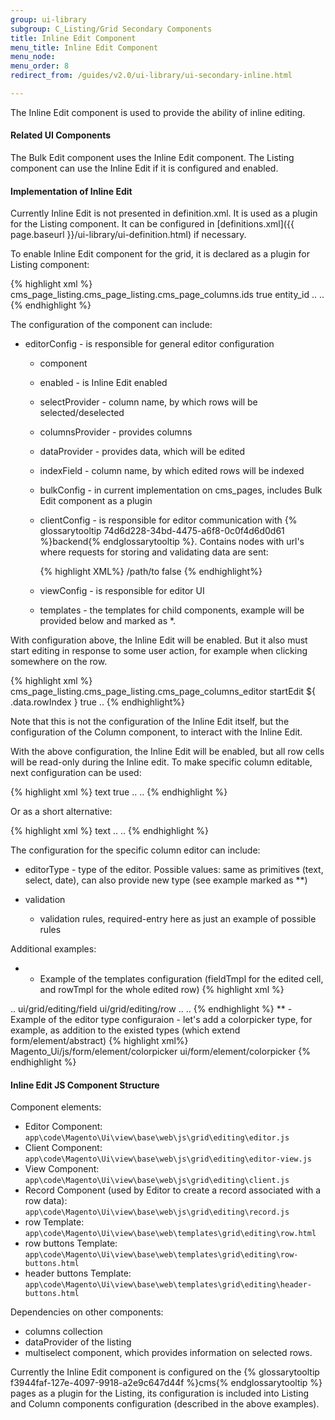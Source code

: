```yaml
---
group: ui-library
subgroup: C_Listing/Grid Secondary Components
title: Inline Edit Component
menu_title: Inline Edit Component
menu_node:
menu_order: 8
redirect_from: /guides/v2.0/ui-library/ui-secondary-inline.html

---
```


The Inline Edit component is used to provide the ability of inline editing. 

#### Related UI Components

The Bulk Edit component uses the Inline Edit component.
The Listing component can use the Inline Edit if it is configured and enabled.

#### Implementation of Inline Edit

Currently Inline Edit is not presented in definition.xml. It is used as a plugin for the Listing component. It can be configured in [definitions.xml]({{ page.baseurl }}/ui-library/ui-definition.html) if necessary.

To enable Inline Edit component for the grid, it is declared as a plugin for Listing component:

{% highlight xml %}
<columns name="cms_page_columns">
    <argument name="data" xsi:type="array">
        <item name="config" xsi:type="array">
            <item name="editorConfig" xsi:type="array">
                <item name="selectProvider" xsi:type="string">cms_page_listing.cms_page_listing.cms_page_columns.ids</item>
                <item name="enabled" xsi:type="boolean">true</item>
                <item name="indexField" xsi:type="string">entity_id</item>
            </item>
            ..
        </item>
    </argument>
..
</columns>
{% endhighlight %}

The configuration of the component can include:

* editorConfig - is responsible for general editor configuration

  * component
    
  * enabled - is Inline Edit enabled
    
  * selectProvider - column name, by which rows will be selected/deselected
    
  * columnsProvider - provides columns
    
  * dataProvider - provides data, which will be edited
    
  * indexField - column name, by which edited rows will be indexed
    
  * bulkConfig - in current implementation on cms_pages, includes Bulk Edit component as a plugin
    
  * clientConfig - is responsible for editor communication with {% glossarytooltip 74d6d228-34bd-4475-a6f8-0c0f4d6d0d61 %}backend{% endglossarytooltip %}. Contains nodes with url's where requests for storing and validating data are sent:

    {% highlight XML%}
    <item name="clientConfig" xsi:type="array">
        <item name="saveUrl" xsi:type="url" path="cms/page/inlineEdit" />
        <item name="validateUrl" xsi:type="string">/path/to</item>
        <item name="validateBeforeSave" xsi:type="boolean">false</item>
    </item>
    {% endhighlight%}

    
  * viewConfig - is responsible for editor UI
    
  * templates - the templates for child components, example will be provided below and marked as *.
   
With configuration above, the Inline Edit will be enabled. But it also must start editing in response to some user action, for example when clicking somewhere on the row.

{% highlight xml %}
<columns name="cms_page_columns">
    <argument name="data" xsi:type="array">
        <item name="config" xsi:type="array">
            <item name="childDefaults" xsi:type="array">
                <item name="fieldAction" xsi:type="array">
                    <item name="provider" xsi:type="string">cms_page_listing.cms_page_listing.cms_page_columns_editor</item>
                        <item name="target" xsi:type="string">startEdit</item>
                        <item name="params" xsi:type="array">
                            <item name="0" xsi:type="string">${ $.$data.rowIndex }</item>
                            <item name="1" xsi:type="boolean">true</item>
                        </item>
                    </item>
                </item>
                ..
            </item>
        </item>
    </argument>
</column>
{% endhighlight%}

Note that this is not the configuration of the Inline Edit itself, but the configuration of the Column component, to interact with the Inline Edit.

With the above configuration, the Inline Edit will be enabled, but all row cells will be read-only during the Inline edit. To make specific column editable, next configuration can be used:

{% highlight xml %}
<column name="name">
    <argument name="data" xsi:type="array">
        <item name="config" xsi:type="array">
            <item name="editor" xsi:type="array">
                <item name="editorType" xsi:type="string">text</item>
                <item name="validation" xsi:type="array">
                    <item name="required-entry" xsi:type="boolean">true</item>
                </item>
            </item>
            ..
        </item>
    ..
    </argument>
</column>
{% endhighlight %}

Or as a short alternative:

{% highlight xml %}
<column name="name">
    <argument name="data" xsi:type="array">
        <item name="config" xsi:type="array">
            <item name="editor" xsi:type="string">text</item>
            ..
        </item>
        ..
    </argument>
</column>
{% endhighlight %}

The configuration for the specific column editor can include:

* editorType - type of the editor. Possible values: same as primitives (text, select, date), can also provide new type (see example marked as **)

* validation

  * validation rules, required-entry here as just an example of possible rules

Additional examples:
 * - Example of the templates configuration (fieldTmpl for the edited cell, and rowTmpl for the whole edited row)
{% highlight xml %}
<columns name="cms_page_columns">
    <argument name="data" xsi:type="array">
        <item name="config" xsi:type="array">
            <item name="editorConfig" xsi:type="array">
                ..
                <item name="templates" xsi:type="array">
                    <item name="record" xsi:type="array">
                        <item name="fieldTmpl" xsi:type="string">ui/grid/editing/field</item>
                        <item name="rowTmpl" xsi:type="string">ui/grid/editing/row</item>
                    </item>
                </item>
            </item>
            ..
        </item>
    </argument>
..
</columns>
{% endhighlight %}
 ** - Example of the editor type configuraion - let's add a colorpicker type, for example, as addition to the existed types (which extend form/element/abstract)
{% highlight xml%}
<item name="editor" xsi:type="array">
    <item name="component" xsi:type="string">Magento_Ui/js/form/element/colorpicker</item>
    <item name="template" xsi:type="string">ui/form/element/colorpicker</item>
</item>
{% endhighlight %}
 
#### Inline Edit JS Component Structure

Component elements:

* Editor Component: `app\code\Magento\Ui\view\base\web\js\grid\editing\editor.js`
* Client Component: `app\code\Magento\Ui\view\base\web\js\grid\editing\editor-view.js`
* View Component: `app\code\Magento\Ui\view\base\web\js\grid\editing\client.js`
* Record Component (used by Editor to create a record associated with a row data): `app\code\Magento\Ui\view\base\web\js\grid\editing\record.js`
* row Template: `app\code\Magento\Ui\view\base\web\templates\grid\editing\row.html`
* row buttons Template: `app\code\Magento\Ui\view\base\web\templates\grid\editing\row-buttons.html`
* header buttons Template: `app\code\Magento\Ui\view\base\web\templates\grid\editing\header-buttons.html`

Dependencies on other components:

* columns collection
* dataProvider of the listing
* multiselect component, which provides information on selected rows.

Currently the Inline Edit component is configured on the {% glossarytooltip f3944faf-127e-4097-9918-a2e9c647d44f %}cms{% endglossarytooltip %} pages as a plugin for the Listing, its configuration is included into Listing and Column components configuration (described in the above examples).
